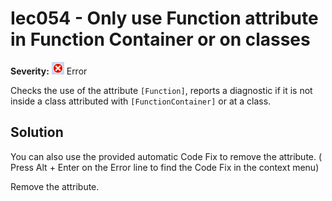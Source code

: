 # Iec054 - Only use Function attribute in Function Container or on classes

**Severity:** ![Error](../images/Error.png) Error

Checks the use of the attribute `[Function]`, reports a diagnostic if it is not inside a class attributed with `[FunctionContainer]` or at a class.

## Solution

You can also use the provided automatic Code Fix to remove the attribute. ( Press Alt + Enter on the Error line to find the Code Fix in the context menu) 

Remove the attribute.